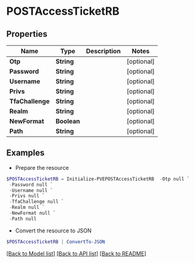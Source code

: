 # POSTAccessTicketRB
## Properties

Name | Type | Description | Notes
------------ | ------------- | ------------- | -------------
**Otp** | **String** |  | [optional] 
**Password** | **String** |  | [optional] 
**Username** | **String** |  | [optional] 
**Privs** | **String** |  | [optional] 
**TfaChallenge** | **String** |  | [optional] 
**Realm** | **String** |  | [optional] 
**NewFormat** | **Boolean** |  | [optional] 
**Path** | **String** |  | [optional] 

## Examples

- Prepare the resource
```powershell
$POSTAccessTicketRB = Initialize-PVEPOSTAccessTicketRB  -Otp null `
 -Password null `
 -Username null `
 -Privs null `
 -TfaChallenge null `
 -Realm null `
 -NewFormat null `
 -Path null
```

- Convert the resource to JSON
```powershell
$POSTAccessTicketRB | ConvertTo-JSON
```

[[Back to Model list]](../README.md#documentation-for-models) [[Back to API list]](../README.md#documentation-for-api-endpoints) [[Back to README]](../README.md)

